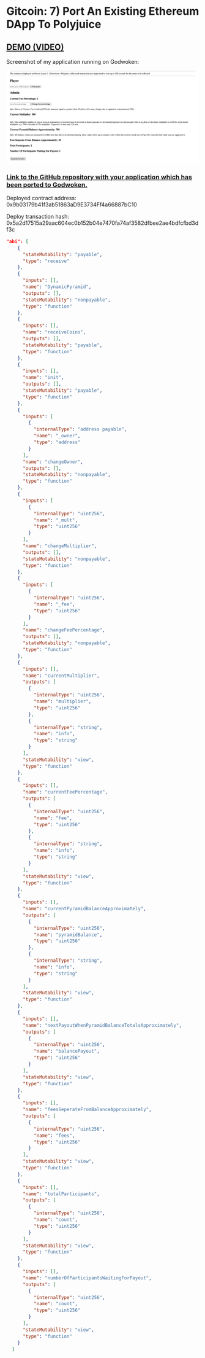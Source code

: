 # Gitcoin: 7) Port An Existing Ethereum DApp To Polyjuice

## [DEMO (VIDEO)](https://youtu.be/raUOXnUkxrk)

Screenshot of my application running on Godwoken:

![Screenshot of my application running on Godwoken](https://github.com/nicky-ru/nervos/blob/7a62a24bf4e456dd4e3047b2ee0677cf4ffff9ce/gitcoin7/Screen%20Shot%202021-08-10%20at%206.32.53%20PM.png)

### [Link to the GitHub repository with your application which has been ported to Godwoken.](https://github.com/nicky-ru/blockchain-workshop)

Deployed contract address: 0x9b03179b41f3ab51863aD9E3734Ff4a66887bC10

Deploy transaction hash: 0x5a2d17515a29aac604ec0b152b04e7470fa74af3582dfbee2ae4bdfcfbd3df3c

```json
"abi": [
    {
      "stateMutability": "payable",
      "type": "receive"
    },
    {
      "inputs": [],
      "name": "DynamicPyramid",
      "outputs": [],
      "stateMutability": "nonpayable",
      "type": "function"
    },
    {
      "inputs": [],
      "name": "receiveCoins",
      "outputs": [],
      "stateMutability": "payable",
      "type": "function"
    },
    {
      "inputs": [],
      "name": "init",
      "outputs": [],
      "stateMutability": "payable",
      "type": "function"
    },
    {
      "inputs": [
        {
          "internalType": "address payable",
          "name": "_owner",
          "type": "address"
        }
      ],
      "name": "changeOwner",
      "outputs": [],
      "stateMutability": "nonpayable",
      "type": "function"
    },
    {
      "inputs": [
        {
          "internalType": "uint256",
          "name": "_mult",
          "type": "uint256"
        }
      ],
      "name": "changeMultiplier",
      "outputs": [],
      "stateMutability": "nonpayable",
      "type": "function"
    },
    {
      "inputs": [
        {
          "internalType": "uint256",
          "name": "_fee",
          "type": "uint256"
        }
      ],
      "name": "changeFeePercentage",
      "outputs": [],
      "stateMutability": "nonpayable",
      "type": "function"
    },
    {
      "inputs": [],
      "name": "currentMultiplier",
      "outputs": [
        {
          "internalType": "uint256",
          "name": "multiplier",
          "type": "uint256"
        },
        {
          "internalType": "string",
          "name": "info",
          "type": "string"
        }
      ],
      "stateMutability": "view",
      "type": "function"
    },
    {
      "inputs": [],
      "name": "currentFeePercentage",
      "outputs": [
        {
          "internalType": "uint256",
          "name": "fee",
          "type": "uint256"
        },
        {
          "internalType": "string",
          "name": "info",
          "type": "string"
        }
      ],
      "stateMutability": "view",
      "type": "function"
    },
    {
      "inputs": [],
      "name": "currentPyramidBalanceApproximately",
      "outputs": [
        {
          "internalType": "uint256",
          "name": "pyramidBalance",
          "type": "uint256"
        },
        {
          "internalType": "string",
          "name": "info",
          "type": "string"
        }
      ],
      "stateMutability": "view",
      "type": "function"
    },
    {
      "inputs": [],
      "name": "nextPayoutWhenPyramidBalanceTotalsApproximately",
      "outputs": [
        {
          "internalType": "uint256",
          "name": "balancePayout",
          "type": "uint256"
        }
      ],
      "stateMutability": "view",
      "type": "function"
    },
    {
      "inputs": [],
      "name": "feesSeperateFromBalanceApproximately",
      "outputs": [
        {
          "internalType": "uint256",
          "name": "fees",
          "type": "uint256"
        }
      ],
      "stateMutability": "view",
      "type": "function"
    },
    {
      "inputs": [],
      "name": "totalParticipants",
      "outputs": [
        {
          "internalType": "uint256",
          "name": "count",
          "type": "uint256"
        }
      ],
      "stateMutability": "view",
      "type": "function"
    },
    {
      "inputs": [],
      "name": "numberOfParticipantsWaitingForPayout",
      "outputs": [
        {
          "internalType": "uint256",
          "name": "count",
          "type": "uint256"
        }
      ],
      "stateMutability": "view",
      "type": "function"
    }
  ]
```